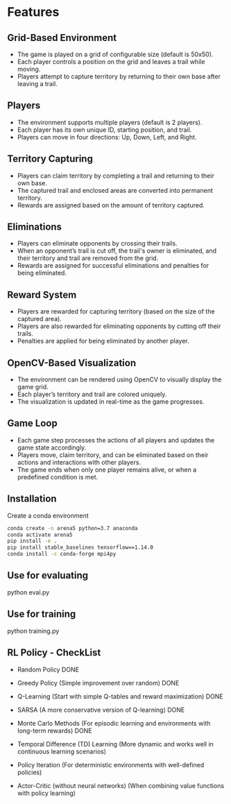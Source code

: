 # Features

## Grid-Based Environment
- The game is played on a grid of configurable size (default is 50x50).
- Each player controls a position on the grid and leaves a trail while moving.
- Players attempt to capture territory by returning to their own base after leaving a trail.

## Players
- The environment supports multiple players (default is 2 players).
- Each player has its own unique ID, starting position, and trail.
- Players can move in four directions: Up, Down, Left, and Right.

## Territory Capturing
- Players can claim territory by completing a trail and returning to their own base.
- The captured trail and enclosed areas are converted into permanent territory.
- Rewards are assigned based on the amount of territory captured.

## Eliminations
- Players can eliminate opponents by crossing their trails.
- When an opponent’s trail is cut off, the trail's owner is eliminated, and their territory and trail are removed from the grid.
- Rewards are assigned for successful eliminations and penalties for being eliminated.

## Reward System
- Players are rewarded for capturing territory (based on the size of the captured area).
- Players are also rewarded for eliminating opponents by cutting off their trails.
- Penalties are applied for being eliminated by another player.

## OpenCV-Based Visualization
- The environment can be rendered using OpenCV to visually display the game grid.
- Each player’s territory and trail are colored uniquely.
- The visualization is updated in real-time as the game progresses.

## Game Loop
- Each game step processes the actions of all players and updates the game state accordingly.
- Players move, claim territory, and can be eliminated based on their actions and interactions with other players.
- The game ends when only one player remains alive, or when a predefined condition is met.

## Installation

Create a conda environment

```` sh
conda create -n arena5 python=3.7 anaconda
conda activate arena5
pip install -e .
pip install stable_baselines tensorflow==1.14.0
conda install -c conda-forge mpi4py
````

## Use for evaluating

python eval.py

## Use for training

python training.py

## RL Policy - CheckList

- Random Policy DONE
- Greedy Policy (Simple improvement over random) DONE
- Q-Learning (Start with simple Q-tables and reward maximization) DONE
- SARSA (A more conservative version of Q-learning) DONE
- Monte Carlo Methods (For episodic learning and environments with long-term rewards) DONE
- Temporal Difference (TD) Learning (More dynamic and works well in continuous learning scenarios)

- Policy Iteration (For deterministic environments with well-defined policies)
- Actor-Critic (without neural networks) (When combining value functions with policy learning)